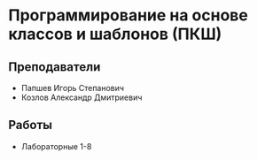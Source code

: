 # Программирование на основе классов и шаблонов (ПКШ)
## Преподаватели
* Папшев Игорь Степанович
* Козлов Александр Дмитриевич
## Работы
* Лабораторные 1-8

